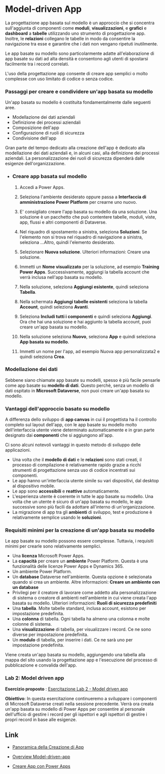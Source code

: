 # Model-driven App

La progettazione app basata sul modello è un approccio che si concentra sull'aggiunta di componenti come **moduli**, **visualizzazioni**, e **grafici** e **dashboard** a **tabelle** utilizzando uno strumento di progettazione app. Inoltre, le **relazioni** collegano le tabelle in modo da consentire la navigazione tra esse e garantire che i dati non vengano ripetuti inutilmente.

Le app basate su modello sono particolarmente adatte all'elaborazione di app basate su dati ad alta densità e consentono agli utenti di spostarsi facilmente tra i record correlati. 

L'uso della progettazione app consente di creare app semplici o molto complesse con uso limitato di codice o senza codice.

### Passaggi per creare e condividere un'app basata su modello
Un'app basata su modello è costituita fondamentalmente dalle seguenti aree.

- Modellazione dei dati aziendali
- Definizione dei processi aziendali
- Composizione dell'app
- Configurazione di ruoli di sicurezza
- Condivisione dell'app

Gran parte del tempo dedicato alla creazione dell'app è dedicato alla modellazione dei dati aziendali e, in alcuni casi, alla definizione dei processi aziendali. La personalizzazione dei ruoli di sicurezza dipenderà dalle esigenze dell'organizzazione.


- ### Creare app basata sul modello

   1. Accedi a Power Apps. 

   1. Seleziona l'ambiente desiderato oppure passa a **Interfaccia di amministrazione Power Platform** per crearne uno nuovo. 

   1. E' consigliato creare l'app basata su modello da una soluzione. Una soluzione è un pacchetto che può contentere tabelle, moduli, viste, app, flussi e altri componenti di Dataverse.

   1. Nel riquadro di spostamento a sinistra, seleziona **Soluzioni**. Se l'elemento non si trova nel riquadro di navigazione a sinistra, seleziona …Altro, quindi l'elemento desiderato.

   1. Selezionare **Nuova soluzione**. Ulteriori informazioni: Creare una soluzione.

   1. Immetti un **Nome visualizzato** per la soluzione, ad esempio **Training Power Apps**. Successivamente, aggiungi la tabella account che verrà inclusa nell'app basata su modello.

   1. Nella soluzione, seleziona **Aggiungi esistente**, quindi seleziona **Tabella**.

   1. Nella schermata **Aggiungi tabelle esistenti** seleziona la tabella **Account**, quindi seleziona **Avanti**.

   1. Seleziona **Includi tutti i componenti** e quindi seleziona **Aggiungi**. Ora che hai una soluzione e hai aggiunto la tabella account, puoi creare un'app basata su modello.

   1. Nella soluzione seleziona **Nuovo**, seleziona **App** e quindi seleziona **App basata su modello**.

   1. Immetti un nome per l'app, ad esempio Nuova app personalizzata2 e quindi seleziona **Crea**. 

### Modellazione dei dati

Sebbene siano chiamate app basate su modelli, spesso è più facile pensarle come app basate su **modello di dati**. Questo perchè, senza un modello di dati ospitato in **Microsoft Dataverse**, non puoi creare un'app basata su modello.

### Vantaggi dell'approccio basato su modello
A differenza dello sviluppo di **app canvas** in cui il progettista ha il controllo completo sul layout dell'app, con le app basate su modello molto dell'interfaccia utente viene determinato automaticamente e in gran parte designato dai **componenti** che si aggiungono all'app.

Ci sono alcuni notevoli vantaggi in questo metodo di sviluppo delle applicazioni.

- Una volta che il **modello di dati** e le **relazioni** sono stati creati, il processo di compilazione è relativamente rapido grazie a ricchi strumenti di progettazione senza uso di codice incentrati sui componenti.
- Le app hanno un'interfaccia utente simile su vari dispositivi, dal desktop al dispositivo mobile.
- Le app sono **accessibili** e **reattive** automaticamente.
- L'esperienza utente è coerente in tutte le app basate su modello. Una volta che un utente è sicuro di un'app basata su modello, le app successive sono più facili da adottare all'interno di un'organizzazione.
- La migrazione di app tra gli **ambienti** di sviluppo, test e produzione è relativamente semplice usando le **soluzioni**.

### Requisiti minimi per la creazione di un'app basata su modello
Le app basate su modello possono essere complesse. Tuttavia, i requisiti minimi per crearle sono relativamente semplici.

- Una **licenza** Microsoft Power Apps.
- La **capacità** per creare un **ambiente** Power Platform. Questa è una funzionalità delle licenze Power Apps e Dynamics 365.
- Un ambiente Power Platform.
- Un **database** Dataverse nell'ambiente. Questa opzione è selezionata quando si crea un ambiente. Altre informazioni: **Creare un ambiente con un database**
- Privilegi per il creatore di lavorare come addetto alla personalizzazione di sistema o creatore di ambienti nell'ambiente in cui viene creata l'app basata su modello. Ulteriori informazioni: **Ruoli di sicurezza predefiniti**
- Una **tabella**. Molte tabelle standard, inclusa account, esistono per impostazione predefinita.
- Una **colonna** di tabella. Ogni tabella ha almeno una colonna e molte colonne di sistema.
- Una **visualizzazione** di tabella, per visualizzare i record. Ce ne sono diverse per impostazione predefinita.
- Un **modulo** di tabella, per inserire i dati. Ce ne sarà uno per impostazione predefinita.

Viene creata un'app basata su modello, aggiungendo una tabella alla mappa del sito usando la progettazione app e l'esecuzione del processo di pubblicazione e convalida dell'app.


### Lab 2: Model driven app

**Esercizio proposto** : [Esercitazione Lab 2 - Model driven app](https://microsoftlearning.github.io/PL-400_Microsoft-Power-Platform-Developer/Instructions/Labs/LAB%5BPL-400%5D_Lab02_Model_Driven_App.html) 

**Obiettivo**: In questa esercitazione continueremo a sviluppare i componenti di Microsoft Dataverse creati nella sessione precedente. Verrà ora creata un'app basata su modello di Power Apps per consentire al personale dell'ufficio di gestire i record per gli ispettori e agli ispettori di gestire i propri record in base alle esigenze.

## Link

- [Panoramica della Creazione di App](https://learn.microsoft.com/it-it/power-apps/maker/#canvas-apps)

- [Overview Model-driven-app](https://learn.microsoft.com/it-it/power-apps/maker/model-driven-apps/model-driven-app-overview)

- [Creare App con Power Apps](https://weblog.metisoft.it/microsoft-powerapps)








